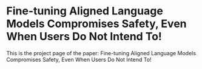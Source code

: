 # Fine-tuning Aligned Language Models Compromises Safety, Even When Users Do Not Intend To!
This is the project page of the paper: Fine-tuning Aligned Language Models Compromises Safety, Even When Users Do Not Intend To!
